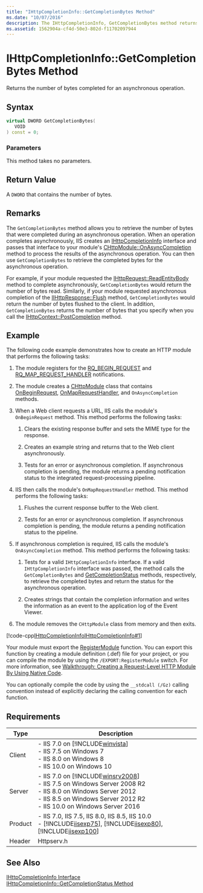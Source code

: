 ```yaml
---
title: "IHttpCompletionInfo::GetCompletionBytes Method"
ms.date: "10/07/2016"
description: The IHttpCompletionInfo, GetCompletionBytes method returns the number of bytes completed for an asynchronous operation.
ms.assetid: 1562904a-cf4d-50e3-802d-f11702097944
---
```

# IHttpCompletionInfo::GetCompletionBytes Method
Returns the number of bytes completed for an asynchronous operation.  
  
## Syntax  
  
```cpp  
virtual DWORD GetCompletionBytes(  
   VOID  
) const = 0;  
```  
  
### Parameters  
 This method takes no parameters.  
  
## Return Value  
 A `DWORD` that contains the number of bytes.  
  
## Remarks  
 The `GetCompletionBytes` method allows you to retrieve the number of bytes that were completed during an asynchronous operation. When an operation completes asynchronously, IIS creates an [IHttpCompletionInfo](../../web-development-reference/native-code-api-reference/ihttpcompletioninfo-interface.md) interface and passes that interface to your module's [CHttpModule::OnAsyncCompletion](../../web-development-reference/native-code-api-reference/chttpmodule-onasynccompletion-method.md) method to process the results of the asynchronous operation. You can then use `GetCompletionBytes` to retrieve the completed bytes for the asynchronous operation.  
  
 For example, if your module requested the [IHttpRequest::ReadEntityBody](../../web-development-reference/native-code-api-reference/ihttprequest-readentitybody-method.md) method to complete asynchronously, `GetCompletionBytes` would return the number of bytes read. Similarly, if your module requested asynchronous completion of the [IIHttpResponse::Flush](../../web-development-reference/native-code-api-reference/ihttpresponse-flush-method.md) method, `GetCompletionBytes` would return the number of bytes flushed to the client. In addition, `GetCompletionBytes` returns the number of bytes that you specify when you call the [IHttpContext::PostCompletion](../../web-development-reference/native-code-api-reference/ihttpcontext-postcompletion-method.md) method.  
  
## Example  
 The following code example demonstrates how to create an HTTP module that performs the following tasks:  
  
1. The module registers for the [RQ_BEGIN_REQUEST](../../web-development-reference/native-code-api-reference/request-processing-constants.md) and [RQ_MAP_REQUEST_HANDLER](../../web-development-reference/native-code-api-reference/request-processing-constants.md) notifications.  
  
2. The module creates a [CHttpModule](../../web-development-reference/native-code-api-reference/chttpmodule-class.md) class that contains [OnBeginRequest](../../web-development-reference/native-code-api-reference/chttpmodule-onbeginrequest-method.md), [OnMapRequestHandler](../../web-development-reference/native-code-api-reference/chttpmodule-onmaprequesthandler-method.md), and `OnAsyncCompletion` methods.  
  
3. When a Web client requests a URL, IIS calls the module's `OnBeginRequest` method. This method performs the following tasks:  
  
    1. Clears the existing response buffer and sets the MIME type for the response.  
  
    2. Creates an example string and returns that to the Web client asynchronously.  
  
    3. Tests for an error or asynchronous completion. If asynchronous completion is pending, the module returns a pending notification status to the integrated request-processing pipeline.  
  
4. IIS then calls the module's `OnMapRequestHandler` method. This method performs the following tasks:  
  
    1. Flushes the current response buffer to the Web client.  
  
    2. Tests for an error or asynchronous completion. If asynchronous completion is pending, the module returns a pending notification status to the pipeline.  
  
5. If asynchronous completion is required, IIS calls the module's `OnAsyncCompletion` method. This method performs the following tasks:  
  
    1. Tests for a valid `IHttpCompletionInfo` interface. If a valid `IHttpCompletionInfo` interface was passed, the method calls the `GetCompletionBytes` and [GetCompletionStatus](../../web-development-reference/native-code-api-reference/ihttpcompletioninfo-getcompletionstatus-method.md) methods, respectively, to retrieve the completed bytes and return the status for the asynchronous operation.  
  
    2. Creates strings that contain the completion information and writes the information as an event to the application log of the Event Viewer.  
  
6. The module removes the `CHttpModule` class from memory and then exits.  
  
 [!code-cpp[IHttpCompletionInfoIHttpCompletionInfo#1](../../../samples/snippets/cpp/VS_Snippets_IIS/IIS7/IHttpCompletionInfoIHttpCompletionInfo/cpp/IHttpCompletionInfoIHttpCompletionInfo.cpp#1)]  
  
 Your module must export the [RegisterModule](../../web-development-reference/native-code-api-reference/pfn-registermodule-function.md) function. You can export this function by creating a module definition (.def) file for your project, or you can compile the module by using the `/EXPORT:RegisterModule` switch. For more information, see [Walkthrough: Creating a Request-Level HTTP Module By Using Native Code](../../web-development-reference/native-code-development-overview/walkthrough-creating-a-request-level-http-module-by-using-native-code.md).  
  
 You can optionally compile the code by using the `__stdcall (/Gz)` calling convention instead of explicitly declaring the calling convention for each function.  
  
## Requirements  
  
|Type|Description|  
|----------|-----------------|  
|Client|-   IIS 7.0 on [!INCLUDE[winvista](../../wmi-provider/includes/winvista-md.md)]<br />-   IIS 7.5 on Windows 7<br />-   IIS 8.0 on Windows 8<br />-   IIS 10.0 on Windows 10|  
|Server|-   IIS 7.0 on [!INCLUDE[winsrv2008](../../wmi-provider/includes/winsrv2008-md.md)]<br />-   IIS 7.5 on Windows Server 2008 R2<br />-   IIS 8.0 on Windows Server 2012<br />-   IIS 8.5 on Windows Server 2012 R2<br />-   IIS 10.0 on Windows Server 2016|  
|Product|-   IIS 7.0, IIS 7.5, IIS 8.0, IIS 8.5, IIS 10.0<br />-   [!INCLUDE[iisexp75](../../web-development-reference/native-code-api-reference/includes/iisexp75-md.md)], [!INCLUDE[iisexp80](../../web-development-reference/native-code-api-reference/includes/iisexp80-md.md)], [!INCLUDE[iisexp100](../../web-development-reference/native-code-api-reference/includes/iisexp100-md.md)]|  
|Header|Httpserv.h|  
  
## See Also  
 [IHttpCompletionInfo Interface](../../web-development-reference/native-code-api-reference/ihttpcompletioninfo-interface.md)   
 [IHttpCompletionInfo::GetCompletionStatus Method](../../web-development-reference/native-code-api-reference/ihttpcompletioninfo-getcompletionstatus-method.md)
